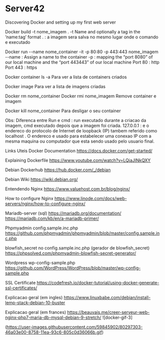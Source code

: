 # Server42
Discovering Docker and setting up my first web server

Docker build -t nome_imagem .
-t Name and optionally a tag in the ‘name:tag’ format
. : a imagem sera salva no mesmo lugar onde o comando e executado

Docker run --name nome_container -it -p 80:80 -p 443:443 nome_imagem
--name : Assign a name to the container
-p : mapping the “port 8080” of our local machine and the “port 443443” of our local machine
Port 80 : http
Port 443 : https

Docker container ls -a
Para ver a lista de containers criados

Docker image
Para ver a lista de imagens criadas

Docker rm nome_container
Docker rmi nome_imagem
Remove container e imagem

Docker kill nome_container
Para desligar o seu container

Obs:
Diferenca entre Run e cmd : run executado durante a criacao da imagem, cmd executado depois que a imagem foi criada.
127.0.0.1 : e o endereco do protocolo de Internet de loopback (IP) tambem referido como localhost .
O endereco e usado para estabelecer uma conexao IP com a mesma maquina ou computador que esta sendo usado pelo usuario final.

Links Uteis
Docker Documentation
https://docs.docker.com/get-started/

Explaining Dockerfile
https://www.youtube.com/watch?v=LQjaJINkQXY

Debian Dockerhub
https://hub.docker.com/_/debian

Debian Wiki
https://wiki.debian.org/

Entendendo Nginx
https://www.valuehost.com.br/blog/nginx/

How to configure Nginx
https://www.linode.com/docs/web-servers/nginx/how-to-configure-nginx/

Mariadb-server (sql)
https://mariadb.org/documentation/
https://mariadb.com/kb/en/a-mariadb-primer/

Phpmyadmin config.sample.inc.php
https://github.com/phpmyadmin/phpmyadmin/blob/master/config.sample.inc.php

blowfish_secret no config.sample.inc.php (gerador de blowfish_secret)
https://phpsolved.com/phpmyadmin-blowfish-secret-generator/

Wordpress wp-config-sample.php
https://github.com/WordPress/WordPress/blob/master/wp-config-sample.php

SSL Certificate
https://codefresh.io/docker-tutorial/using-docker-generate-ssl-certificates/
 
Explicacao geral (em ingles)
https://www.linuxbabe.com/debian/install-lemp-stack-debian-10-buster

Explicacao geral (em frances)
https://beauvais.me/creer-serveur-web-nginx-php7-maria-db-mysql-debian-9-stretch/
![docker-gif-3]

(https://user-images.githubusercontent.com/59845902/80297303-46a03e00-8758-11ea-93c6-805c0d36066b.gif)
